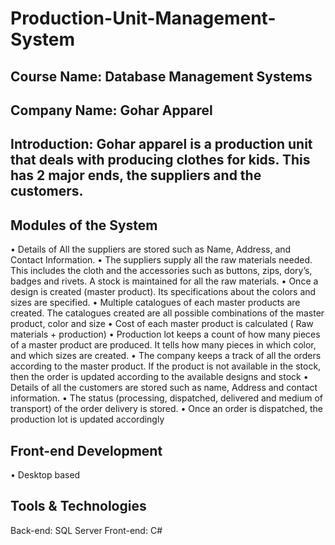# Production-Unit-Management-System

## Course Name: Database Management Systems

## Company Name: Gohar Apparel

## Introduction: Gohar apparel is a production unit that deals with producing clothes for kids. This has 2 major ends, the suppliers and the customers.

## Modules of the System
•	Details of All the suppliers are stored such as Name, Address, and Contact Information. 
•	The suppliers supply all the raw materials needed. This includes the cloth and the accessories such as buttons, zips, dory’s, badges and rivets. A stock is maintained for all the raw materials. 
•	Once a design is created (master product). Its specifications about the colors and sizes are specified.
•	Multiple catalogues of each master products are created. The catalogues created are all possible combinations of the master product, color and size
•	Cost of each master product is calculated ( Raw materials + production)
•	Production lot keeps a count of how many pieces of a master product are produced. It tells how many pieces in which color, and which sizes are created.
•	The company keeps a track of all the orders according to the master product. If the product is not available in the stock, then the order is updated according to the available designs and stock
•	Details of all the customers are stored such as name, Address and contact information.
•	The status (processing, dispatched, delivered and medium of transport) of the order delivery is stored. 
•	Once an order is dispatched, the production lot is updated accordingly

## Front-end Development
•	Desktop based 

## Tools & Technologies
Back-end: SQL Server
Front-end: C#

